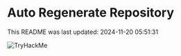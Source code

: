 # Auto Regenerate Repository

This README was last updated: 2024-11-20 05:51:31

 ![TryHackMe](https://tryhackme.com/badge/533634)